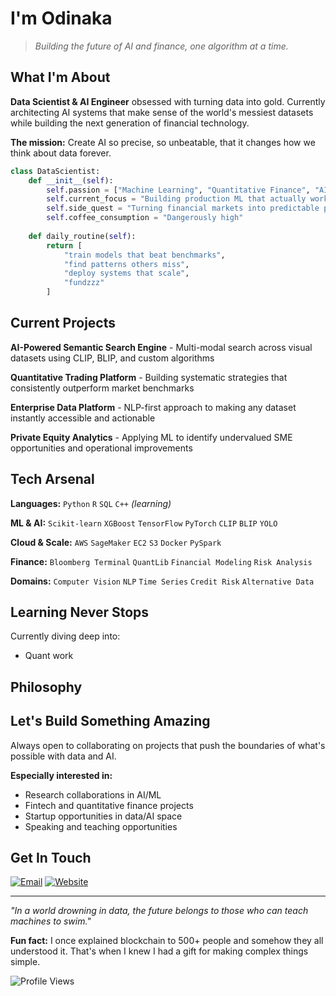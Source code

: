 # I'm Odinaka

> *Building the future of AI and finance, one algorithm at a time.*

## What I'm About

**Data Scientist & AI Engineer** obsessed with turning data into gold. Currently architecting AI systems that make sense of the world's messiest datasets while building the next generation of financial technology.

**The mission:** Create AI so precise, so unbeatable, that it changes how we think about data forever.

```python
class DataScientist:
    def __init__(self):
        self.passion = ["Machine Learning", "Quantitative Finance", "AI Systems"]
        self.current_focus = "Building production ML that actually works"
        self.side_quest = "Turning financial markets into predictable patterns"
        self.coffee_consumption = "Dangerously high"
    
    def daily_routine(self):
        return [
            "train models that beat benchmarks",
            "find patterns others miss", 
            "deploy systems that scale",
            "fundzzz"
        ]
```

## Current Projects

**AI-Powered Semantic Search Engine** - Multi-modal search across visual datasets using CLIP, BLIP, and custom algorithms

**Quantitative Trading Platform** - Building systematic strategies that consistently outperform market benchmarks

**Enterprise Data Platform** - NLP-first approach to making any dataset instantly accessible and actionable

**Private Equity Analytics** - Applying ML to identify undervalued SME opportunities and operational improvements

## Tech Arsenal

**Languages:** `Python` `R` `SQL` `C++` *(learning)*

**ML & AI:** `Scikit-learn` `XGBoost` `TensorFlow` `PyTorch` `CLIP` `BLIP` `YOLO`

**Cloud & Scale:** `AWS` `SageMaker` `EC2` `S3` `Docker` `PySpark`

**Finance:** `Bloomberg Terminal` `QuantLib` `Financial Modeling` `Risk Analysis`

**Domains:** `Computer Vision` `NLP` `Time Series` `Credit Risk` `Alternative Data`


## Learning Never Stops

Currently diving deep into:
- Quant work 

## Philosophy


## Let's Build Something Amazing

Always open to collaborating on projects that push the boundaries of what's possible with data and AI.

**Especially interested in:**
- Research collaborations in AI/ML
- Fintech and quantitative finance projects  
- Startup opportunities in data/AI space
- Speaking and teaching opportunities

## Get In Touch

[![Email](https://img.shields.io/badge/Email-D14836?style=for-the-badge&logo=gmail&logoColor=white)](mailto:prince4albert@gmail.com)
[![Website](https://img.shields.io/badge/Website-000000?style=for-the-badge&logo=About.me&logoColor=white)](https://tinyurl.com/odinaka-portfolio)

---

*"In a world drowning in data, the future belongs to those who can teach machines to swim."*

**Fun fact:** I once explained blockchain to 500+ people and somehow they all understood it. That's when I knew I had a gift for making complex things simple.

![Profile Views](https://komarev.com/ghpvc/?username=yourusername&color=brightgreen&style=flat-square)
